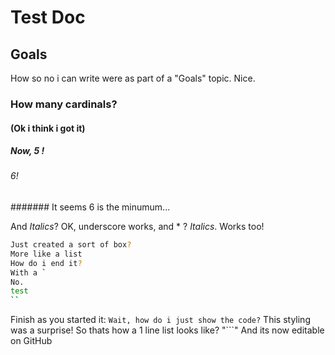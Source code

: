 # Test Doc
## Goals
How so no i can write were as part of a "Goals" topic. Nice.
### How many cardinals?
#### (Ok i think i got it)
##### Now, 5 !
###### 6!
#######  It seems 6 is the minumum...

And _Italics_? OK, underscore works, and * ? *Italics*. Works too!
``` sh
Just created a sort of box?
More like a list
How do i end it?
With a `
No.
test
``
```
Finish as you started it: ```
Wait, how do i just show the code? ```
This styling was a surprise! So thats how a 1 line list looks like?
"```"
And its now editable on GitHub



